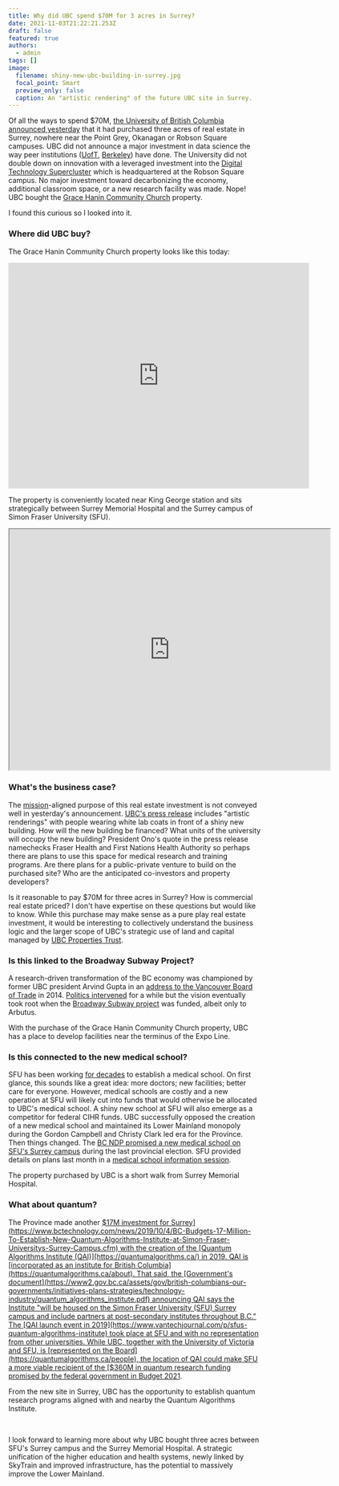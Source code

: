 ```yaml
---
title: Why did UBC spend $70M for 3 acres in Surrey?
date: 2021-11-03T21:22:21.253Z
draft: false
featured: true
authors:
  - admin
tags: []
image:
  filename: shiny-new-ubc-building-in-surrey.jpg
  focal_point: Smart
  preview_only: false
  caption: An "artistic rendering" of the future UBC site in Surrey.
---
```


Of all the ways to spend $70M, [the University of British Columbia announced yesterday](https://www.ubcproperties.com/projects/king-george-boulevard-and-fraser-highway/) that it had purchased three acres of real estate in Surrey, nowhere near the Point Grey, Okanagan or Robson Square campuses. UBC did not announce a major investment in data science the way peer institutions ([UofT](https://www.utoronto.ca/news/u-t-launches-data-sciences-institute-harness-global-data-revolution), [Berkeley](https://capitalstrategies.berkeley.edu/gateway)) have done. The University did not double down on innovation with a leveraged investment into the [Digital Technology Supercluster](https://www.digitalsupercluster.ca/) which is headquartered at the Robson Square campus. No major investment toward decarbonizing the economy, additional classroom space, or a new research facility was made. Nope! UBC bought the [Grace Hanin Community Church](https://www.gracehanin.com/) property.

I found this curious so I looked into it. 

### Where did UBC buy?

The Grace Hanin Community Church property looks like this today: 

<iframe src="https://www.google.com/maps/embed?pb=!4v1635886506595!6m8!1m7!1skFG9hlcWiqG9Ld115uAhFQ!2m2!1d49.18034071410737!2d-122.8453060126895!3f130.62!4f-6.8700000000000045!5f0.7820865974627469" width="600" height="450" style="border:0;" allowfullscreen="" loading="lazy"></iframe>

The property is conveniently located near King George station and sits strategically between Surrey Memorial Hospital and the Surrey campus of Simon Fraser University (SFU).

<iframe src="https://www.google.com/maps/d/u/1/embed?mid=1Rb6eitO99QJcp4pIW2JI7JxuENFtJ0bn" width="640" height="480"></iframe>

### What's the business case?

The [mission](https://www.ubc.ca/about/vision-values.html)-aligned purpose of this real estate investment is not conveyed well in yesterday's announcement. [UBC's press release](https://news.ubc.ca/2021/11/02/ubc-expanding-presence-in-surrey-with-70m-land-acquisition/) includes "artistic renderings" with people wearing white lab coats in front of a shiny new building. How will the new building be financed? What units of the university will occupy the new building? President Ono's quote in the press release namechecks Fraser Health and First Nations Health Authority so perhaps there are plans to use this space for medical research and training programs. Are there plans for a public-private venture to build on the purchased site? Who are the anticipated co-investors and property developers? 

Is it reasonable to pay $70M for three acres in Surrey? How is commercial real estate priced? I don't have expertise on these questions but would like to know. While this purchase may make sense as a pure play real estate investment, it would be interesting to collectively understand the business logic and the larger scope of UBC's strategic use of land and capital managed by [UBC Properties Trust](https://www.ubcproperties.com/). 

### Is this linked to the Broadway Subway Project?

A research-driven transformation of the BC economy was championed by former UBC president Arvind Gupta in an [address to the Vancouver Board of Trade](https://youtu.be/M7wnVHDMnrQ?t=18m12s) in 2014. [Politics intervened](https://colliand.com/post/the-lost-opportunity/) for a while but the vision eventually took root when the [Broadway Subway project](https://www.broadwaysubway.ca/) was funded, albeit only to Arbutus. 

With the purchase of the Grace Hanin Community Church property, UBC has a place to develop facilities near the terminus of the Expo Line.

### Is this connected to the new medical school? 

SFU has been working [for decades](https://www.sfu.ca/vpacademic/academic_planning/Health_Initiative/self_study.html) to establish a medical school. On first glance, this sounds like a great idea: more doctors; new facilities; better care for everyone. However, medical schools are costly and a new operation at SFU will likely cut into funds that would otherwise be allocated to UBC's medical school. A shiny new school at SFU will also emerge as a competitor for federal CIHR funds. UBC successfully opposed the creation of a new medical school and maintained its Lower Mainland monopoly during the Gordon Campbell and Christy Clark led era for the Province. Then things changed. The [BC NDP promised a new medical school on SFU's Surrey campus](https://www.bcndp.ca/releases/bc-ndp-launch-second-medical-school-sfus-surrey-campus) during the last provincial election. SFU provided details on plans last month in a [medical school information session](https://www.youtube.com/watch?v=9_dUoIwrP8Y).

The property purchased by UBC is a short walk from Surrey Memorial Hospital.

### What about quantum?

The Province made another [$17M investment for Surrey](https://www.bctechnology.com/news/2019/10/4/BC-Budgets-17-Million-To-Establish-New-Quantum-Algorithms-Institute-at-Simon-Fraser-Universitys-Surrey-Campus.cfm) with the creation of the [Quantum Algorithms Institute (QAI)](https://quantumalgorithms.ca/) in 2019. QAI is [incorporated as an institute for British Columbia](https://quantumalgorithms.ca/about). That said, the [Government's document](https://www2.gov.bc.ca/assets/gov/british-columbians-our-governments/initiatives-plans-strategies/technology-industry/quantum_algorithms_institute.pdf) announcing QAI says the Institute "will be housed on the Simon Fraser University (SFU) Surrey campus and include partners at post-secondary institutes throughout B.C." The [QAI launch event in 2019](https://www.vantechjournal.com/p/sfus-quantum-algorithms-institute) took place at SFU and with no representation from other universities.  While UBC, together with the University of Victoria and SFU, is [represented on the Board](https://quantumalgorithms.ca/people), the location of QAI could make SFU a more viable recipient of the [$360M in quantum research funding promised by the federal government in Budget 2021](https://www.ic.gc.ca/eic/site/154.nsf/eng/00001.html). 

From the new site in Surrey, UBC has the opportunity to establish quantum research programs aligned with and nearby the Quantum Algorithms Institute.

<br>

I look forward to learning more about why UBC bought three acres between SFU's Surrey campus and the Surrey Memorial Hospital. A strategic unification of the higher education and health systems, newly linked by SkyTrain and improved infrastructure, has the potential to massively improve the Lower Mainland. 